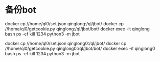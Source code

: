 # 备份bot

docker cp //home/ql0/set.json qinglong:/ql/jbot/
docker cp //home/ql0/getcookie.py qinglong:/ql/jbot/bot/
docker exec -it qinglong bash
ps -ef
kill 1234
python3 -m jbot

docker cp //home/ql0/set.json qinglong0:/ql/jbot/
docker cp //home/ql0/getcookie.py qinglong0:/ql/jbot/bot/
docker exec -it qinglong0 bash
ps -ef
kill 1234
python3 -m jbot

